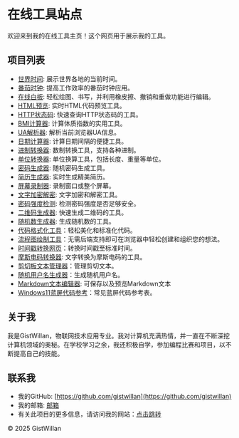 # 在线工具站点

欢迎来到我的在线工具主页！这个网页用于展示我的工具。

## 项目列表

- [世界时间](projects/time.html): 展示世界各地的当前时间。
- [番茄时钟](projects/tomato.html): 提高工作效率的番茄时钟应用。
- [在线白板](projects/whiteboard.html): 轻松绘图、书写，并利用橡皮擦、撤销和重做功能进行编辑。
- [HTML预览](projects/preview.html): 实时HTML代码预览工具。
- [HTTP状态码](projects/http.html): 快速查询HTTP状态码的工具。
- [BMI计算器](projects/bmi.html): 计算体质指数的实用工具。
- [UA解析器](projects/bmi.html): 解析当前浏览器UA信息。
- [日期计算器](projects/date.html): 计算日期间隔的便捷工具。
- [进制转换器](projects/test.html): 数制转换工具，支持各种进制。
- [单位转换器](projects/unit_conversion.html): 单位换算工具，包括长度、重量等单位。
- [密码生成器](projects/lock.html): 随机密码生成工具。
- [简历生成器](projects/resume.html): 实时生成精美简历。
- [屏幕录制器](projects/screenrecord.html): 录制窗口或整个屏幕。
- [文字加密解密](projects/text.html): 文字加密和解密工具。
- [密码强度检测](projects/lock.html): 检测密码强度是否足够安全。
- [二维码生成器](projects/qrcode.html): 快速生成二维码的工具。
- [随机数生成器](projects/number.html): 生成随机数的工具。
- [代码格式化工具](projects/formatter.html)：轻松美化和标准化代码。
- [流程图绘制工具](projects/mindmap.html)：无需后端支持即可在浏览器中轻松创建和组织您的想法。
- [时间戳转换网页](projects/tt.html)：转换时间戳至标准时间。
- [摩斯电码转换器](projects/morse.html): 文字转换为摩斯电码的工具。
- [剪切板文本管理器](projects/pasteboard.html)：管理剪切文本。
- [随机用户名生成器](projects/username.html)：生成随机用户名。
- [Markdown文本编辑器](projects/markdown.html): 可保存以及预览Markdown文本
- [Windows11蓝屏代码参考](projects/bluescreen.html)：常见蓝屏代码参考表。

## 关于我

我是GistWillan，物联网技术应用专业。我对计算机充满热情，并一直在不断深挖计算机领域的奥秘。在学校学习之余，我还积极自学，参加编程比赛和项目，以不断提高自己的技能。

## 联系我

- 我的GitHub: [https://github.com/gistwillan](https://github.com/gistwillan)
- 我的邮箱: [邮箱](mailto:gistwillan@gmail.com)
- 有关此项目的更多信息，请访问我的网站：[点击跳转](https://gistwillan.github.io/practice)

&copy; 2025 GistWillan
